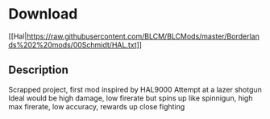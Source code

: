 # Download
[[Hal|https://raw.githubusercontent.com/BLCM/BLCMods/master/Borderlands%202%20mods/00Schmidt/HAL.txt]]

## Description
Scrapped project, first mod
inspired by HAL9000
Attempt at a lazer shotgun
Ideal would be high damage, low firerate but spins up like spinnigun, high max firerate, low accuracy, rewards up close fighting
